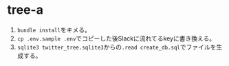 # tree-a

1. `bundle install`をキメる。
1. `cp .env.sample .env`でコピーした後Slackに流れてるkeyに書き換える。
1. `sqlite3 twitter_tree.sqlite3`からの`.read create_db.sql`でファイルを生成する。
